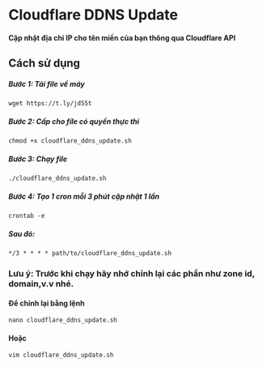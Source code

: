 # Cloudflare DDNS Update
#### Cập nhật địa chỉ IP cho tên miền của bạn thông qua Cloudflare API
## Cách sử dụng
##### Bước 1: Tải file về máy
```` 
wget https://t.ly/jd55t
````
##### Bước 2: Cấp cho file có quyền thực thi
````
chmod +x cloudflare_ddns_update.sh
````
##### Bước 3: Chạy file
````
./cloudflare_ddns_update.sh
````
##### Bước 4: Tạo 1 cron mỗi 3 phút cập nhật 1 lần
````
crontab -e
````
##### Sau đó:
````
*/3 * * * * path/to/cloudflare_ddns_update.sh
````
### Lưu ý: Trước khi chạy hãy nhớ chỉnh lại các phần như zone id, domain,v.v nhé. 
#### Để chỉnh lại bằng lệnh
````
nano cloudflare_ddns_update.sh
````
#### Hoặc 
````
vim cloudflare_ddns_update.sh
````
